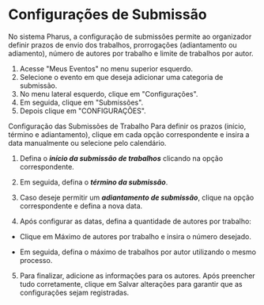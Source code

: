 
 # Configurações de Submissão
 
 No sistema Pharus, a configuração de submissões permite ao organizador definir prazos de envio dos trabalhos, prorrogações (adiantamento ou adiamento), número de autores por trabalho e limite de trabalhos por autor. 


1. Acesse "Meus Eventos" no menu superior esquerdo.
2. Selecione o evento em que deseja adicionar uma categoria de submissão.
3. No menu lateral esquerdo, clique em "Configurações".
4. Em seguida, clique em "Submissões".
5. Depois clique em "CONFIGURAÇÕES".

Configuração das Submissões de Trabalho
Para definir os prazos (início, término e adiantamento), clique em cada opção correspondente e insira a data manualmente ou selecione pelo calendário.

1. Defina o ***início da submissão de trabalhos*** clicando na opção correspondente.

2. Em seguida, defina o ***término da submissão***.

3. Caso deseje permitir um ***adiantamento de submissão***, clique na opção correspondente e defina a nova data.

4. Após configurar as datas, defina a quantidade de autores por trabalho:

- Clique em Máximo de autores por trabalho e insira o número desejado.

- Em seguida, defina o máximo de trabalhos por autor utilizando o mesmo processo.

5. Para finalizar, adicione as informações para os autores. Após preencher tudo corretamente, clique em Salvar alterações para garantir que as configurações sejam registradas.


